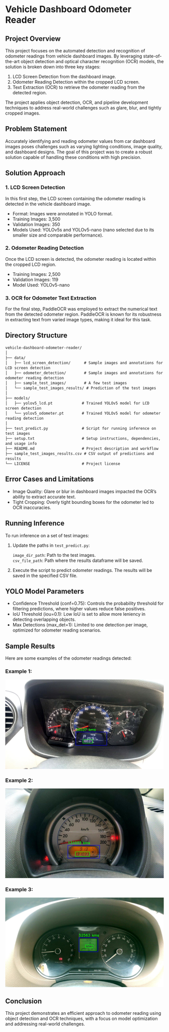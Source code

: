 # Vehicle Dashboard Odometer Reader
## Project Overview
This project focuses on the automated detection and recognition of odometer readings from vehicle dashboard images. By leveraging state-of-the-art object detection and optical character recognition (OCR) models, the solution is broken down into three key stages:

1. LCD Screen Detection from the dashboard image.
2. Odometer Reading Detection within the cropped LCD screen.
3. Text Extraction (OCR) to retrieve the odometer reading from the detected region.

The project applies object detection, OCR, and pipeline development techniques to address real-world challenges such as glare, blur, and tightly cropped images.


## Problem Statement
Accurately identifying and reading odometer values from car dashboard images poses challenges such as varying lighting conditions, image quality, and dashboard designs. The goal of this project was to create a robust solution capable of handling these conditions with high precision.

## Solution Approach
### 1. LCD Screen Detection
In this first step, the LCD screen containing the odometer reading is detected in the vehicle dashboard image.

* Format: Images were annotated in YOLO format.
* Training Images: 3,500
* Validation Images: 350
* Models Used: YOLOv5s and YOLOv5-nano (nano selected due to its smaller size and comparable performance).


### 2. Odometer Reading Detection
Once the LCD screen is detected, the odometer reading is located within the cropped LCD region.

* Training Images: 2,500
* Validation Images: 119
* Model Used: YOLOv5-nano

### 3. OCR for Odometer Text Extraction
For the final step, PaddleOCR was employed to extract the numerical text from the detected odometer region. PaddleOCR is known for its robustness in extracting text from varied image types, making it ideal for this task.

## Directory Structure
```
vehicle-dashboard-odometer-reader/
│
├── data/                    
│   ├── lcd_screen_detection/      # Sample images and annotations for LCD screen detection
│   ├── odometer_detection/        # Sample images and annotations for odometer reading detection
│   ├── sample_test_images/        # A few test images
│   └── sample_test_images_results/ # Prediction of the test images
│
├── models/                       
│   ├── yolov5_lcd.pt             # Trained YOLOv5 model for LCD screen detection
│   └── yolov5_odometer.pt        # Trained YOLOv5 model for odometer reading detection
│
├── test_predict.py               # Script for running inference on test images
├── setup.txt                     # Setup instructions, dependencies, and usage info
├── README.md                     # Project description and workflow
├── sample_test_images_results.csv # CSV output of predictions and results
└── LICENSE                       # Project license
```

## Error Cases and Limitations
* Image Quality: Glare or blur in dashboard images impacted the OCR’s ability to extract accurate text.
* Tight Cropping: Overly tight bounding boxes for the odometer led to OCR inaccuracies.
   
## Running Inference
To run inference on a set of test images:
1. Update the paths in `test_predict.py`:

    `image_dir_path`: Path to the test images.  
    `csv_file_path`: Path where the results dataframe will be saved.

2. Execute the script to predict odometer readings. The results will be saved in the specified CSV file.

## YOLO Model Parameters
* Confidence Threshold (conf=0.75): Controls the probability threshold for filtering predictions, where higher values reduce false positives.
* IoU Threshold (iou=0.1): Low IoU is set to allow more leniency in detecting overlapping objects.
* Max Detections (max_det=1): Limited to one detection per image, optimized for odometer reading scenarios.

## Sample Results

Here are some examples of the odometer readings detected:

### Example 1:
![Odometer Detection 1](data/sample_test_images_results/predicted_test_image1.jpg "Odometer Reading Sample 1")

### Example 2:
![Odometer Detection 2](data/sample_test_images_results/predicted_test_image2.jpg "Odometer Reading Sample 2")

### Example 3:
![Odometer Detection 3](data/sample_test_images_results/predicted_test_image3.jpg "Odometer Reading Sample 3")

## Conclusion
This project demonstrates an efficient approach to odometer reading using object detection and OCR techniques, with a focus on model optimization and addressing real-world challenges.